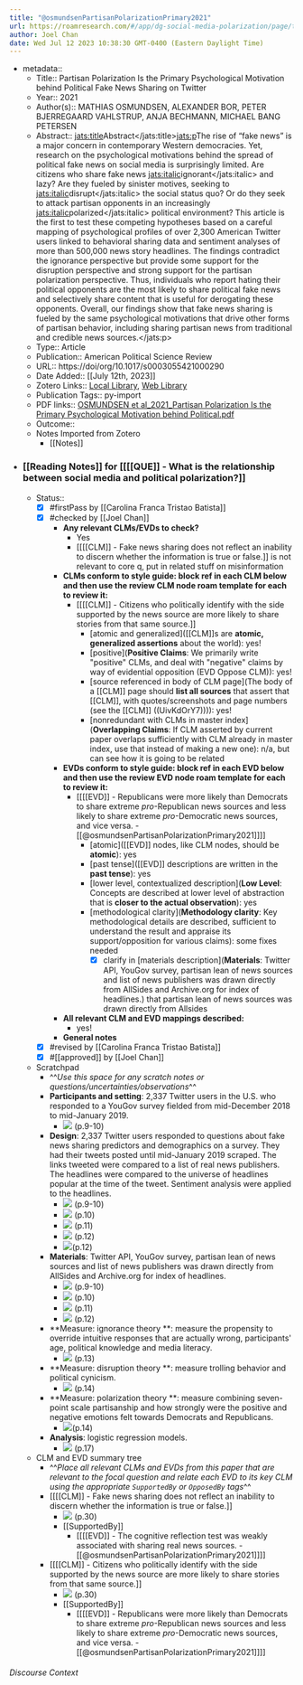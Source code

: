 ```yaml
---
title: "@osmundsenPartisanPolarizationPrimary2021"
url: https://roamresearch.com/#/app/dg-social-media-polarization/page/tggnPkVzW
author: Joel Chan
date: Wed Jul 12 2023 10:38:30 GMT-0400 (Eastern Daylight Time)
---
```


- metadata::
    - Title:: Partisan Polarization Is the Primary Psychological Motivation behind Political Fake News Sharing on Twitter
    - Year:: 2021
    - Author(s):: MATHIAS OSMUNDSEN, ALEXANDER BOR, PETER BJERREGAARD VAHLSTRUP, ANJA BECHMANN, MICHAEL BANG PETERSEN
    - Abstract:: <jats:title>Abstract</jats:title><jats:p>The rise of “fake news” is a major concern in contemporary Western democracies. Yet, research on the psychological motivations behind the spread of political fake news on social media is surprisingly limited. Are citizens who share fake news <jats:italic>ignorant</jats:italic> and lazy? Are they fueled by sinister motives, seeking to <jats:italic>disrupt</jats:italic> the social status quo? Or do they seek to attack partisan opponents in an increasingly <jats:italic>polarized</jats:italic> political environment? This article is the first to test these competing hypotheses based on a careful mapping of psychological profiles of over 2,300 American Twitter users linked to behavioral sharing data and sentiment analyses of more than 500,000 news story headlines. The findings contradict the ignorance perspective but provide some support for the disruption perspective and strong support for the partisan polarization perspective. Thus, individuals who report hating their political opponents are the most likely to share political fake news and selectively share content that is useful for derogating these opponents. Overall, our findings show that fake news sharing is fueled by the same psychological motivations that drive other forms of partisan behavior, including sharing partisan news from traditional and credible news sources.</jats:p>
    - Type:: Article
    - Publication:: American Political Science Review
    - URL:: https://doi/org/10.1017/s0003055421000290
    - Date Added:: [[July 12th, 2023]]
    - Zotero Links:: [Local Library](zotero://select/groups/4985507/items/5DZJXGKI), [Web Library](https://www.zotero.org/groups/4985507/items/5DZJXGKI)
    - Publication Tags:: py-import
    - PDF links:: [OSMUNDSEN et al_2021_Partisan Polarization Is the Primary Psychological Motivation behind Political.pdf](zotero://open-pdf/groups/4985507/items/CBBDXWWP)
    - Outcome::
    - Notes Imported from Zotero
        - [[Notes]]
- ### [[Reading Notes]] for [[[[QUE]] - What is the relationship between social media and political polarization?]]
    - Status::
        - [x] #firstPass by [[Carolina Franca Tristao Batista]]
        - [x] #checked by [[Joel Chan]]
            - **Any relevant CLMs/EVDs to check?**
                - Yes
                - [[[[CLM]] - Fake news sharing does not reflect an inability to discern whether the information is true or false.]] is not relevant to core q, put in related stuff on misinformation
            - **CLMs conform to style guide: block ref in each CLM below and then use the review CLM node roam template for each to review it:**
                - [[[[CLM]] - Citizens who politically identify with the side supported by the news source are more likely to share stories from that same source.]]
                    - [atomic and generalized]([[CLM]]s are **atomic, generalized assertions** about the world): yes!
                    - [positive](**Positive Claims**: We primarily write "positive" CLMs, and deal with "negative" claims by way of evidential opposition (EVD Oppose CLM)): yes!
                    - [source referenced in body of CLM page](The body of a [[CLM]] page should **list all sources** that assert that [[CLM]], with quotes/screenshots and page numbers (see the [[CLM]] ((UivKdOrY7)))): yes!
                    - [nonredundant with CLMs in master index](**Overlapping Claims**: If CLM asserted by current paper overlaps sufficiently with CLM already in master index, use that instead of making a new one): n/a, but can see how it is going to be related
            - **EVDs conform to style guide: block ref in each EVD below and then use the review EVD node roam template for each to review it:**
                - [[[[EVD]] - Republicans were more likely than Democrats to share extreme *pro*-Republican news sources and less likely to share extreme *pro*-Democratic news sources, and vice versa. - [[@osmundsenPartisanPolarizationPrimary2021]]]]
                    - [atomic]([[EVD]] nodes, like CLM nodes, should be **atomic**): yes
                    - [past tense]([[EVD]] descriptions are written in the **past tense**): yes
                    - [lower level, contextualized description](**Low Level**: Concepts are described at lower level of abstraction that is **closer to the actual observation**): yes
                    - [methodological clarity](**Methodology clarity**: Key methodological details are described, sufficient to understand the result and appraise its support/opposition for various claims): some fixes needed
                        - [x] clarify in [materials description](**Materials**: Twitter API, YouGov survey, partisan lean of news sources and list of news publishers was drawn directly from AllSides and Archive.org for index of headlines.) that partisan lean of news sources was drawn directly from Allsides
            - **All relevant CLM and EVD mappings described:**
                - yes!
            - **General notes**
        - [x] #revised by [[Carolina Franca Tristao Batista]]
        - [x] #[[approved]] by [[Joel Chan]]
    - Scratchpad
        - ^^_Use this space for any scratch notes or questions/uncertainties/observations_^^
        - **Participants and setting**:  2,337 Twitter users in the U.S. who responded to a YouGov survey fielded from mid-December 2018 to mid-January 2019.
            - ![](https://firebasestorage.googleapis.com/v0/b/firescript-577a2.appspot.com/o/imgs%2Fapp%2Fdg-social-media-polarization%2Fp4c1Nlxu_b.png?alt=media&token=884cf37d-b786-4ab6-9c69-1ebe47fd1a96) (p.9-10)
        - **Design**: 2,337 Twitter users responded to questions about fake news sharing predictors and demographics on a survey. They had their tweets posted until mid-January 2019 scraped. The links tweeted were compared to a list of real news publishers. The headlines were compared to the universe of headlines popular at the time of the tweet. Sentiment analysis were applied to the headlines.
            - ![](https://firebasestorage.googleapis.com/v0/b/firescript-577a2.appspot.com/o/imgs%2Fapp%2Fdg-social-media-polarization%2Fp4c1Nlxu_b.png?alt=media&token=884cf37d-b786-4ab6-9c69-1ebe47fd1a96) (p.9-10)
            - ![](https://firebasestorage.googleapis.com/v0/b/firescript-577a2.appspot.com/o/imgs%2Fapp%2Fdg-social-media-polarization%2FHV3LHAxzI-.53.37%20AM.png?alt=media&token=8083f1e6-f60c-4574-a43e-5449a4b62311) (p.10)
            - ![](https://firebasestorage.googleapis.com/v0/b/firescript-577a2.appspot.com/o/imgs%2Fapp%2Fdg-social-media-polarization%2Fbm7ngelz12.56.31%20AM.png?alt=media&token=1503a434-9a33-4b94-aa36-fca2fdb215cc) (p.11)
            - ![](https://firebasestorage.googleapis.com/v0/b/firescript-577a2.appspot.com/o/imgs%2Fapp%2Fdg-social-media-polarization%2FscgLpZAdW6.00.26%20AM.png?alt=media&token=0a879f0a-69cd-4668-9d9e-f200c8602e20) (p.12)
            - ![](https://firebasestorage.googleapis.com/v0/b/firescript-577a2.appspot.com/o/imgs%2Fapp%2Fdg-social-media-polarization%2FNQPgU_j3Ih.01.28%20AM.png?alt=media&token=57a14c33-d43a-4a45-b225-fd685a6d0ace)(p.12)
        - **Materials**: Twitter API, YouGov survey, partisan lean of news sources and list of news publishers was drawn directly from AllSides and Archive.org for index of headlines.
            - ![](https://firebasestorage.googleapis.com/v0/b/firescript-577a2.appspot.com/o/imgs%2Fapp%2Fdg-social-media-polarization%2Fp4c1Nlxu_b.png?alt=media&token=884cf37d-b786-4ab6-9c69-1ebe47fd1a96) (p.9-10)
            - ![](https://firebasestorage.googleapis.com/v0/b/firescript-577a2.appspot.com/o/imgs%2Fapp%2Fdg-social-media-polarization%2FHV3LHAxzI-.53.37%20AM.png?alt=media&token=8083f1e6-f60c-4574-a43e-5449a4b62311) (p.10)
            - ![](https://firebasestorage.googleapis.com/v0/b/firescript-577a2.appspot.com/o/imgs%2Fapp%2Fdg-social-media-polarization%2Fbm7ngelz12.56.31%20AM.png?alt=media&token=1503a434-9a33-4b94-aa36-fca2fdb215cc) (p.11)
            - ![](https://firebasestorage.googleapis.com/v0/b/firescript-577a2.appspot.com/o/imgs%2Fapp%2Fdg-social-media-polarization%2FscgLpZAdW6.00.26%20AM.png?alt=media&token=0a879f0a-69cd-4668-9d9e-f200c8602e20) (p.12)
        - **Measure: ignorance theory **: measure the propensity to override intuitive responses that are actually wrong, participants' age, political knowledge and media literacy.
            - ![](https://firebasestorage.googleapis.com/v0/b/firescript-577a2.appspot.com/o/imgs%2Fapp%2Fdg-social-media-polarization%2FYPIY7atflZ.06.34%20AM.png?alt=media&token=7aa6bfd1-90fe-4759-8914-04a60e1e1378) (p.13)
        - **Measure: disruption theory **: measure trolling behavior and political cynicism.
            - ![](https://firebasestorage.googleapis.com/v0/b/firescript-577a2.appspot.com/o/imgs%2Fapp%2Fdg-social-media-polarization%2F3_fT-u9UEv.09.07%20AM.png?alt=media&token=7e4fdbcd-90d5-404a-b967-a5e1368ea164) (p.14)
        - **Measure: polarization theory **: measure combining seven-point scale partisanship  and how strongly were the positive and  negative emotions felt towards Democrats and Republicans.
            - ![](https://firebasestorage.googleapis.com/v0/b/firescript-577a2.appspot.com/o/imgs%2Fapp%2Fdg-social-media-polarization%2FylE8b7A3fc.13.48%20AM.png?alt=media&token=2f4ecabb-4ef3-4dc6-8f1d-8bf574de4607)(p.14)
        - **Analysis**: logistic regression models.
            - ![](https://firebasestorage.googleapis.com/v0/b/firescript-577a2.appspot.com/o/imgs%2Fapp%2Fdg-social-media-polarization%2FTeRpkP3Bgj.17.50%20AM.png?alt=media&token=6ed6fb3c-c8d2-4ef4-8d37-abdb098f50bf) (p.17)
    - CLM and EVD summary tree
        - ^^_Place all relevant CLMs and EVDs from this paper that are relevant to the focal question and relate each EVD to its key CLM using the appropriate `SupportedBy` or `OpposedBy` tags_^^
        - [[[[CLM]] - Fake news sharing does not reflect an inability to discern whether the information is true or false.]]
            - ![](https://firebasestorage.googleapis.com/v0/b/firescript-577a2.appspot.com/o/imgs%2Fapp%2Fdg-social-media-polarization%2FTg0uEAViid.20.26%20AM.png?alt=media&token=027de814-5dfa-4753-89a7-d94760427313) (p.30)
            - [[SupportedBy]]
                - [[[[EVD]] - The cognitive reflection test was weakly associated with sharing real news sources. - [[@osmundsenPartisanPolarizationPrimary2021]]]]
        - [[[[CLM]] - Citizens who politically identify with the side supported by the news source are more likely to share stories from that same source.]]
            - ![](https://firebasestorage.googleapis.com/v0/b/firescript-577a2.appspot.com/o/imgs%2Fapp%2Fdg-social-media-polarization%2FjfjScwpCdD.22.53%20AM.png?alt=media&token=652c5402-97cd-4b61-a93e-2cb34e86644b) (p.30)
            - [[SupportedBy]]
                - [[[[EVD]] - Republicans were more likely than Democrats to share extreme *pro*-Republican news sources and less likely to share extreme *pro*-Democratic news sources, and vice versa. - [[@osmundsenPartisanPolarizationPrimary2021]]]]

###### Discourse Context


